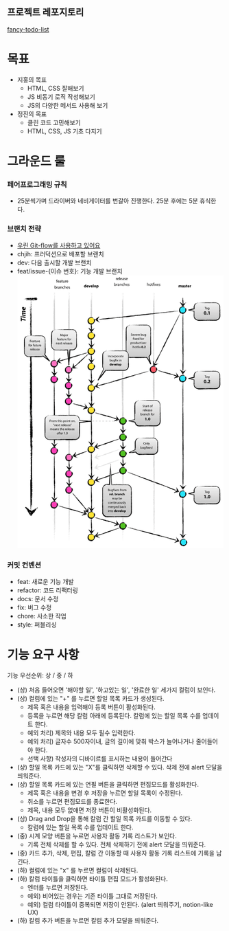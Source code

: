 ## 프로젝트 레포지토리
[fancy-todo-list](https://github.com/chjih/fancy-todo-list)

# 목표
- 지홍의 목표
  - HTML, CSS 잘해보기
  - JS 비동기 로직 작성해보기
  - JS의 다양한 메서드 사용해 보기
- 정진의 목표
  - 클린 코드 고민해보기
  - HTML, CSS, JS 기초 다지기

# 그라운드 룰

### 페어프로그래밍 규칙
- 25분씩가며 드라이버와 네비게이터를 번갈아 진행한다. 25분 후에는 5분 휴식한다.

### 브랜치 전략
- [우린 Git-flow를 사용하고 있어요](https://techblog.woowahan.com/2553/)
- chjih: 프러덕션으로 배포할 브랜치
- dev: 다음 출시할 개발 브랜치
- feat/issue-{이슈 번호}: 기능 개발 브랜치
![](../../Pasted%20image%2020240115174048.png)

### 커밋 컨벤션
- feat: 새로운 기능 개발
- refactor: 코드 리팩터링
- docs: 문서 수정
- fix: 버그 수정
- chore: 사소한 작업
- style: 퍼블리싱

# 기능 요구 사항
기능 우선순위: 상 / 중 / 하

- (상) 처음 들어오면 '해야할 일', '하고있는 일', '완료한 일' 세가지 컬럼이 보인다.
- (상) 컬럼에 있는 "+" 를 누르면 할일 목록 카드가 생성된다.
	- 제목 혹은 내용을 입력해야 등록 버튼이 활성화된다.
	- 등록을 누르면 해당 칼럼 아래에 등록된다. 칼럼에 있는 할일 목록 수를 업데이트 한다.
	- 예외 처리) 제목와 내용 모두 필수 입력한다.
	- 예외 처리) 글자수 500자이내, 글의 길이에 맞춰 박스가 늘어나거나 줄어들어야 한다.
	- 선택 사항) 작성자의 디바이르를 표시하는 내용이 들어간다
- (상) 할일 목록 카드에 있는 "X"를 클릭하면 삭제할 수 있다. 삭제 전에 alert 모달을 띄워준다.
- (상) 할일 목록 카드에 있는 연필 버튼을 클릭하면 편집모드를 활성화한다.
	- 제목 혹은 내용을 변경 후 저장을 누르면 할일 목록이 수정된다.
	- 취소를 누르면 편집모드를 종료한다.
	- 제목, 내용 모두 없애면 저장 버튼이 비활성화된다.
- (상) Drag and Drop을 통해 칼럼 간 할일 목록 카드를 이동할 수 있다.
	- 칼럼에 있는 할일 목록 수를 업데이트 한다.
- (중) 시계 모양 버튼을 누르면 사용자 활동 기록 리스트가 보인다.
	- 기록 전체 삭제를 할 수 있다. 전체 삭제하기 전에 alert 모달을 띄워준다.
- (중) 카드 추가, 삭제, 편집, 칼럼 간 이동할 때 사용자 활동 기록 리스트에 기록을 남긴다.
- (하) 컬럼에 있는 "x" 를 누르면 컬럼이 삭제된다.
- (하) 칼럼 타이틀을 클릭하면 타이틀 편집 모드가 활성화된다.
	- 엔터를 누르면 저장된다.
	- 예외) 비어있는 경우는 기존 타이틀 그대로 저장된다.
	- 예외) 컬럼 타이틀이 중복되면 저장이 안된다. (alert 띄워주기, notion-like UX)
- (하) 칼럼 추가 버튼을 누르면 칼럼 추가 모달을 띄워준다.
